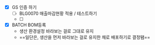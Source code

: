 - [x] GS 인증 하기 
	- [ ] BLG0070 매출마감현황 적용 / 테스트하기 
	- [ ] 

- [x] BATCH BOM등록 
	- 생산 환경설정 바라보는 걸로 그대로 유지 
	- ==일단은, 생산을 먼저 바라보는 걸로 유지한 채로 배포하기로 결정됌==

